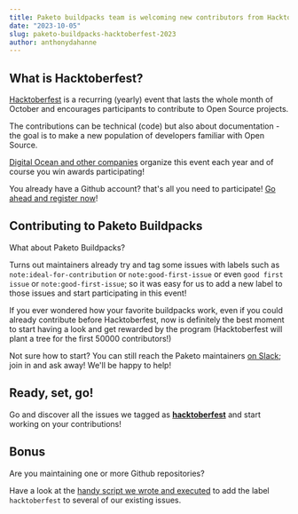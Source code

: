 ```yaml
---
title: Paketo buildpacks team is welcoming new contributors from Hacktoberfest!
date: "2023-10-05"
slug: paketo-buildpacks-hacktoberfest-2023
author: anthonydahanne
---
```


## What is Hacktoberfest?

[Hacktoberfest](https://hacktoberfest.com/) is a recurring (yearly) event that lasts the whole month of October and encourages participants to contribute to Open Source projects.

The contributions can be technical (code) but also about documentation -  the goal is to make a new population of developers familiar with Open Source.

[Digital Ocean and other companies](https://hacktoberfest.com/about/) organize this event each year and of course you win awards participating! 

You already have a Github account? that's all you need to participate! [Go ahead and register now](https://hacktoberfest.com/auth/)!

## Contributing to Paketo Buildpacks

What about Paketo Buildpacks?

Turns out maintainers already try and tag some issues with labels such as `note:ideal-for-contribution` or `note:good-first-issue` or even `good first issue` or `note:good-first-issue`; so it was easy for us to add a new label to those issues and start participating in this event!

If you ever wondered how your favorite buildpacks work, even if you could already contribute before Hacktoberfest, now is definitely the best moment to start having a look and get rewarded by the program (Hacktoberfest will plant a tree for the first 50000 contributors!)

Not sure how to start? You can still reach the Paketo maintainers [on Slack](https://slack.paketo.io/); join in and ask away! We'll be happy to help!

## Ready, set, go!

Go and discover all the issues we tagged as **[hacktoberfest](https://github.com/search?q=org%3Apaketo-buildpacks++label%3A%22hacktoberfest%22++state%3Aopen+&type=issues&s=&o=desc)** and start working on your contributions!

## Bonus

Are you maintaining one or more Github repositories? 

Have a look at the [handy script we wrote and executed](https://gist.github.com/anthonydahanne/675a4623db2073c91a7e68ddf1dc5b4b) to add the label `hacktoberfest` to several of our existing issues.
